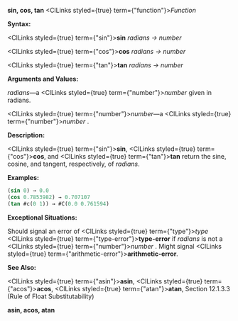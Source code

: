 **sin, cos, tan** <ClLinks styled={true} term={"function"}><i>Function</i></ClLinks> 



**Syntax:** 



<ClLinks styled={true} term={"sin"}><b>sin</b></ClLinks> *radians → number* 



<ClLinks styled={true} term={"cos"}><b>cos</b></ClLinks> *radians → number* 



<ClLinks styled={true} term={"tan"}><b>tan</b></ClLinks> *radians → number* 



**Arguments and Values:** 



*radians*—a <ClLinks styled={true} term={"number"}><i>number</i></ClLinks> given in radians. 



<ClLinks styled={true} term={"number"}><i>number</i></ClLinks>—a <ClLinks styled={true} term={"number"}><i>number</i></ClLinks> . 



**Description:** 



<ClLinks styled={true} term={"sin"}><b>sin</b></ClLinks>, <ClLinks styled={true} term={"cos"}><b>cos</b></ClLinks>, and <ClLinks styled={true} term={"tan"}><b>tan</b></ClLinks> return the sine, cosine, and tangent, respectively, of *radians*. 



**Examples:**
```lisp
(sin 0) → 0.0 
(cos 0.7853982) → 0.707107 
(tan #c(0 1)) → #C(0.0 0.761594) 
```
**Exceptional Situations:** 



Should signal an error of <ClLinks styled={true} term={"type"}><i>type</i></ClLinks> <ClLinks styled={true} term={"type-error"}><b>type-error</b></ClLinks> if *radians* is not a <ClLinks styled={true} term={"number"}><i>number</i></ClLinks> . Might signal <ClLinks styled={true} term={"arithmetic-error"}><b>arithmetic-error</b></ClLinks>. 



**See Also:** 



<ClLinks styled={true} term={"asin"}><b>asin</b></ClLinks>, <ClLinks styled={true} term={"acos"}><b>acos</b></ClLinks>, <ClLinks styled={true} term={"atan"}><b>atan</b></ClLinks>, Section 12.1.3.3 (Rule of Float Substitutability) 







 



 



**asin, acos, atan** 



